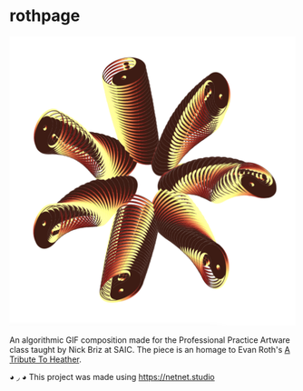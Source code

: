 # rothpage

![screenshot of the composition](rothpage-sample.png)

An algorithmic GIF composition made for the Professional Practice Artware class taught by Nick Briz at SAIC. The piece is an homage to Evan Roth's [A Tribute To Heather](http://www.evan-roth.com/work/tribute-to-heather/).

◕ ◞ ◕ This project was made using https://netnet.studio
